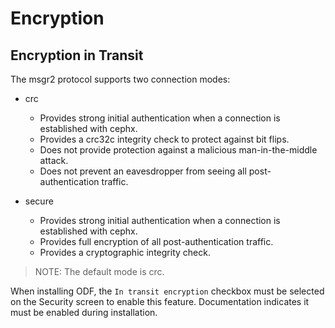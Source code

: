 # Encryption 

## Encryption in Transit

The msgr2 protocol supports two connection modes:

* crc
    * Provides strong initial authentication when a connection is established with cephx.
    * Provides a crc32c integrity check to protect against bit flips.
    * Does not provide protection against a malicious man-in-the-middle attack.
    * Does not prevent an eavesdropper from seeing all post-authentication traffic.

* secure
    * Provides strong initial authentication when a connection is established with cephx.
    * Provides full encryption of all post-authentication traffic.
    * Provides a cryptographic integrity check.
    
> NOTE: The default mode is crc.

When installing ODF, the `In transit encryption` checkbox must be selected on the Security screen to enable this feature.  Documentation indicates it must be enabled during installation.